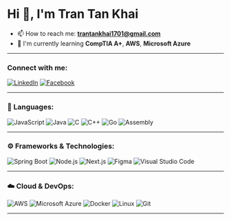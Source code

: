 # Hi 👋, I'm Tran Tan Khai


- 📫 How to reach me: **trantankhai1701@gmail.com**
- 🌱 I'm currently learning **CompTIA A+**, **AWS**, **Microsoft Azure**

---

### Connect with me:

[![LinkedIn](https://img.shields.io/badge/-LinkedIn-0077B5?style=flat-square&logo=linkedin)](www.linkedin.com/in/tran-khai-31a1b9280)
[![Facebook](https://img.shields.io/badge/-Facebook-1877F2?style=flat-square&logo=facebook&logoColor=white)](https://facebook.com/YOUR_FACEBOOK)

---

### 🧠 Languages:
![JavaScript](https://img.shields.io/badge/-JavaScript-F7DF1E?style=flat-square&logo=javascript)
![Java](https://img.shields.io/badge/-Java-007396?style=flat-square&logo=java)
![C](https://img.shields.io/badge/-C-00599C?style=flat-square&logo=c)
![C++](https://img.shields.io/badge/-C++-00599C?style=flat-square&logo=c%2B%2B)
![Go](https://img.shields.io/badge/-Go-00ADD8?style=flat-square&logo=go)
![Assembly](https://img.shields.io/badge/-Assembly-6E4C13?style=flat-square)

---

### ⚙️ Frameworks & Technologies:
![Spring Boot](https://img.shields.io/badge/-Spring%20Boot-6DB33F?style=flat-square&logo=spring-boot)
![Node.js](https://img.shields.io/badge/-Node.js-339933?style=flat-square&logo=node.js)
![Next.js](https://img.shields.io/badge/-Next.js-000?style=flat-square&logo=next.js)
![Figma](https://img.shields.io/badge/-Figma-F24E1E?style=flat-square&logo=figma)
![Visual Studio Code](https://img.shields.io/badge/-VS%20Code-007ACC?style=flat-square&logo=visual-studio-code)

---

### ☁️ Cloud & DevOps:
![AWS](https://img.shields.io/badge/-AWS-232F3E?style=flat-square&logo=amazon-aws)
![Microsoft Azure](https://img.shields.io/badge/-Azure-0078D4?style=flat-square&logo=microsoft-azure)
![Docker](https://img.shields.io/badge/-Docker-2496ED?style=flat-square&logo=docker)
![Linux](https://img.shields.io/badge/-Linux-FCC624?style=flat-square&logo=linux)
![Git](https://img.shields.io/badge/-Git-F05032?style=flat-square&logo=git)

---

